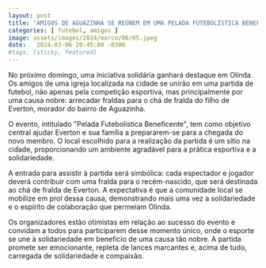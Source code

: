 ```yaml
---
layout: post
title: "AMIGOS DE AGUAZINHA SE REÚNEM EM UMA PELADA FUTEBOLÍSTICA BENEFICENTE."
categories: [ futebol, amigos ]
image: assets/images/2024/marco/06/05.jpeg
date:   2024-03-06 20:45:00 -0300
#tags: [sticky, featured]
---
```

No próximo domingo, uma iniciativa solidária ganhará destaque em Olinda. Os amigos de uma igreja localizada na cidade se unirão em uma partida de futebol, não apenas pela competição esportiva, mas principalmente por uma causa nobre: arrecadar fraldas para o chá de fralda do filho de Everton, morador do bairro de Aguazinha.

O evento, intitulado "Pelada Futebolística Beneficente", tem como objetivo central ajudar Everton e sua família a prepararem-se para a chegada do novo membro. O local escolhido para a realização da partida é um sítio na cidade, proporcionando um ambiente agradável para a prática esportiva e a solidariedade.

A entrada para assistir à partida será simbólica: cada espectador e jogador deverá contribuir com uma fralda para o recém-nascido, que será destinada ao chá de fralda de Everton. A expectativa é que a comunidade local se mobilize em prol dessa causa, demonstrando mais uma vez a solidariedade e o espírito de colaboração que permeiam Olinda.

Os organizadores estão otimistas em relação ao sucesso do evento e convidam a todos para participarem desse momento único, onde o esporte se une à solidariedade em benefício de uma causa tão nobre. A partida promete ser emocionante, repleta de lances marcantes e, acima de tudo, carregada de solidariedade e compaixão.